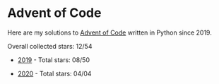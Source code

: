 # Advent of Code
Here are my solutions to [Advent of Code](https://adventofcode.com/) written in Python since 2019.

Overall collected stars: 12/54

- [2019](./2019/README.md) - Total stars: 08/50

- [2020](./2020/README.md) - Total stars: 04/04
